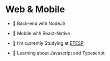 <h1>Web & Mobile </h1>

- 🖤 Back-end with NodeJS
  
- 📱 Mobile with React-Native

- 🔭 I’m currently Studying at [ETESP](http://www.etesaopaulo.com.br)

- 💬 Learning about Javascript and Typescript
